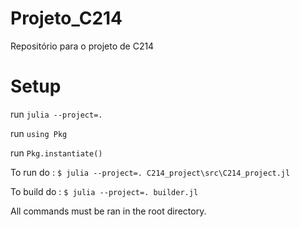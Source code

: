 # Projeto_C214
Repositório para o projeto de C214
# Setup

run ``julia --project=.``

run ``using Pkg``

run ``Pkg.instantiate()``

To run do : ``$ julia --project=. C214_project\src\C214_project.jl``

To build do : ``$ julia --project=. builder.jl``

All commands must be ran in the root directory.

